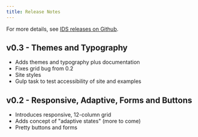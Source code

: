 ```yaml
---
title: Release Notes
---
```


For more details, see [IDS releases on Github](https://github.com/infor-design/ids-css/releases).

## v0.3 - Themes and Typography

- Adds themes and typography plus documentation
- Fixes grid bug from 0.2
- Site styles
- Gulp task to test accessibility of site and examples

## v0.2 - Responsive, Adaptive, Forms and Buttons

* Introduces responsive, 12-column grid
* Adds concept of "adaptive states" (more to come)
* Pretty buttons and forms
